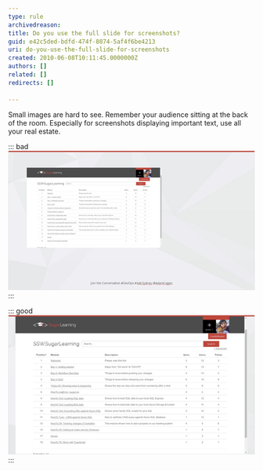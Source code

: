 ```yaml
---
type: rule
archivedreason: 
title: Do you use the full slide for screenshots?
guid: e42c5ded-bdfd-474f-8074-5af4f6be4213
uri: do-you-use-the-full-slide-for-screenshots
created: 2010-06-08T10:11:45.0000000Z
authors: []
related: []
redirects: []

---
```


Small images are hard to see. Remember your audience sitting at the back of the room. Especially for screenshots displaying important text, use all your real estate.  

<!--endintro-->

::: bad  
![Figure: Bad example - the image doesn't cover the whole slide](badSmall.jpg)  
:::

::: good  
![Figure: Good example - Cover the whole slide with your image to make it easier for people to see from the back row](goodbig.jpg)  
:::
